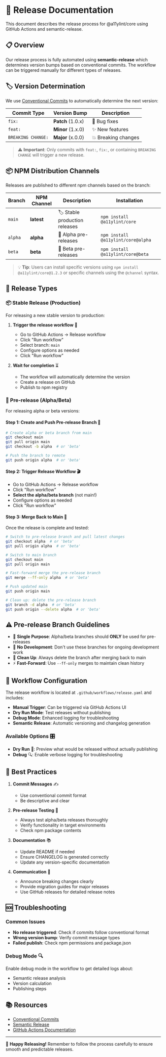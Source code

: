# 🚀 Release Documentation

This document describes the release process for @a11ylint/core using GitHub Actions and semantic-release.

## 📋 Overview

Our release process is fully automated using **semantic-release** which determines version bumps based on conventional commits. The workflow can be triggered manually for different types of releases.

## 🏷️ Version Determination

We use [Conventional Commits](https://www.conventionalcommits.org/) to automatically determine the next version:

| Commit Type        | Version Bump      | Description         |
| ------------------ | ----------------- | ------------------- |
| `fix:`             | **Patch** (1.0.x) | 🐛 Bug fixes        |
| `feat:`            | **Minor** (1.x.0) | ✨ New features     |
| `BREAKING CHANGE:` | **Major** (x.0.0) | 💥 Breaking changes |

> ⚠️ **Important**: Only commits with `feat:`, `fix:`, or containing `BREAKING CHANGE` will trigger a new release.

## 📦 NPM Distribution Channels

Releases are published to different npm channels based on the branch:

| Branch  | NPM Channel | Description                   | Installation                       |
| ------- | ----------- | ----------------------------- | ---------------------------------- |
| `main`  | **latest**  | 🏷️ Stable production releases | `npm install @a11ylint/core`       |
| `alpha` | **alpha**   | 🧪 Alpha pre-releases         | `npm install @a11ylint/core@alpha` |
| `beta`  | **beta**    | 🧪 Beta pre-releases          | `npm install @a11ylint/core@beta`  |

> 💡 **Tip**: Users can install specific versions using `npm install @a11ylint/core@1.2.3` or specific channels using the `@channel` syntax.

## 🎯 Release Types

### 📦 Stable Release (Production)

For releasing a new stable version to production:

1. **Trigger the release workflow** 🚀
   - Go to GitHub Actions → Release workflow
   - Click "Run workflow"
   - Select branch: `main`
   - Configure options as needed
   - Click "Run workflow"

2. **Wait for completion** ⏳
   - The workflow will automatically determine the version
   - Create a release on GitHub
   - Publish to npm registry

### 🧪 Pre-release (Alpha/Beta)

For releasing alpha or beta versions:

#### Step 1: Create and Push Pre-release Branch 🌿

```bash
# Create alpha or beta branch from main
git checkout main
git pull origin main
git checkout -b alpha  # or 'beta'

# Push the branch to remote
git push origin alpha  # or 'beta'
```

#### Step 2: Trigger Release Workflow 🎬

- Go to GitHub Actions → Release workflow
- Click "Run workflow"
- **Select the alpha/beta branch** (not main!)
- Configure options as needed
- Click "Run workflow"

#### Step 3: Merge Back to Main 🔄

Once the release is complete and tested:

```bash
# Switch to pre-release branch and pull latest changes
git checkout alpha  # or 'beta'
git pull origin alpha  # or 'beta'

# Switch to main branch
git checkout main
git pull origin main

# Fast-forward merge the pre-release branch
git merge --ff-only alpha  # or 'beta'

# Push updated main
git push origin main

# Clean up: delete the pre-release branch
git branch -d alpha  # or 'beta'
git push origin --delete alpha  # or 'beta'
```

## ⚠️ Pre-release Branch Guidelines

- 🎯 **Single Purpose**: Alpha/beta branches should **ONLY** be used for pre-releases
- 🚫 **No Development**: Don't use these branches for ongoing development work
- 🧹 **Clean Up**: Always delete the branch after merging back to main
- ⚡ **Fast-Forward**: Use `--ff-only` merges to maintain clean history

## 🔧 Workflow Configuration

The release workflow is located at `.github/workflows/release.yaml` and includes:

- **Manual Trigger**: Can be triggered via GitHub Actions UI
- **Dry Run Mode**: Test releases without publishing
- **Debug Mode**: Enhanced logging for troubleshooting
- **Semantic Release**: Automatic versioning and changelog generation

### Available Options 🎛️

- **Dry Run** 🧪: Preview what would be released without actually publishing
- **Debug** 🔍: Enable verbose logging for troubleshooting

## 📝 Best Practices

1. **Commit Messages** ✍️
   - Use conventional commit format
   - Be descriptive and clear

2. **Pre-release Testing** 🧪
   - Always test alpha/beta releases thoroughly
   - Verify functionality in target environments
   - Check npm package contents

3. **Documentation** 📚
   - Update README if needed
   - Ensure CHANGELOG is generated correctly
   - Update any version-specific documentation

4. **Communication** 📢
   - Announce breaking changes clearly
   - Provide migration guides for major releases
   - Use GitHub releases for detailed release notes

## 🆘 Troubleshooting

### Common Issues

- **No release triggered**: Check if commits follow conventional format
- **Wrong version bump**: Verify commit message types
- **Failed publish**: Check npm permissions and package.json

### Debug Mode 🔍

Enable debug mode in the workflow to get detailed logs about:

- Semantic release analysis
- Version calculation
- Publishing steps

## 📚 Resources

- [Conventional Commits](https://www.conventionalcommits.org/)
- [Semantic Release](https://semantic-release.gitbook.io/)
- [GitHub Actions Documentation](https://docs.github.com/en/actions)

---

🎉 **Happy Releasing!** Remember to follow the process carefully to ensure smooth and predictable releases.
